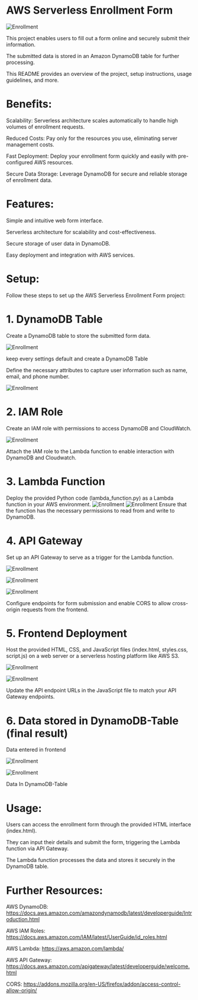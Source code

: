 # AWS Serverless Enrollment Form

![Enrollment](enrollment.png)

This project enables users to fill out a form online and securely submit their information. 

The submitted data is stored in an Amazon DynamoDB table for further processing. 

This README provides an overview of the project, setup instructions, usage guidelines, and more.

# Benefits:

Scalability: Serverless architecture scales automatically to handle high volumes of enrollment requests.

Reduced Costs: Pay only for the resources you use, eliminating server management costs.

Fast Deployment: Deploy your enrollment form quickly and easily with pre-configured AWS resources.

Secure Data Storage: Leverage DynamoDB for secure and reliable storage of enrollment data.

# Features:
Simple and intuitive web form interface.

Serverless architecture for scalability and cost-effectiveness.

Secure storage of user data in DynamoDB.

Easy deployment and integration with AWS services.

# Setup:

Follow these steps to set up the AWS Serverless Enrollment Form project:

# 1. DynamoDB Table
Create a DynamoDB table to store the submitted form data. 

![Enrollment](Creating_Dynamodb.png)

keep every settings default and create a DynamoDB Table

Define the necessary attributes to capture user information such as name, email, and phone number.

![Enrollment](Dynamo-att.png)

# 2. IAM Role
Create an IAM role with permissions to access DynamoDB and CloudWatch. 

![Enrollment](IAM-Role.png)

Attach the IAM role to the Lambda function to enable interaction with DynamoDB and Cloudwatch.

# 3. Lambda Function
Deploy the provided Python code (lambda_function.py) as a Lambda function in your AWS environment. 
![Enrollment](Function.png)
![Enrollment](Lambda-permission.png)
Ensure that the function has the necessary permissions to read from and write to DynamoDB.

# 4. API Gateway
Set up an API Gateway to serve as a trigger for the Lambda function. 

![Enrollment](API.png)

![Enrollment](Lambda-trigger.png)

![Enrollment](Enable-CORS.png)

Configure endpoints for form submission and enable CORS to allow cross-origin requests from the frontend.

# 5. Frontend Deployment
Host the provided HTML, CSS, and JavaScript files (index.html, styles.css, script.js) on a web server or a serverless hosting platform like AWS S3. 

![Enrollment](frontend.png)

![Enrollment](API_ARN.png)

Update the API endpoint URLs in the JavaScript file to match your API Gateway endpoints.

# 6. Data stored in DynamoDB-Table (final result)

Data entered in frontend

![Enrollment](detais.png)

![Enrollment](Outcome.png)

Data In DynamoDB-Table

# Usage:

Users can access the enrollment form through the provided HTML interface (index.html). 

They can input their details and submit the form, triggering the Lambda function via API Gateway. 

The Lambda function processes the data and stores it securely in the DynamoDB table.

# Further Resources:

AWS DynamoDB: https://docs.aws.amazon.com/amazondynamodb/latest/developerguide/Introduction.html

AWS IAM Roles: https://docs.aws.amazon.com/IAM/latest/UserGuide/id_roles.html

AWS Lambda: https://aws.amazon.com/lambda/

AWS API Gateway: https://docs.aws.amazon.com/apigateway/latest/developerguide/welcome.html

CORS: https://addons.mozilla.org/en-US/firefox/addon/access-control-allow-origin/

